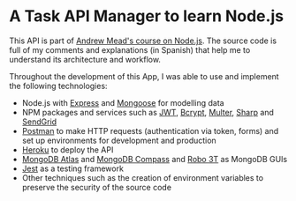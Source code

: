 # A Task API Manager to learn Node.js 

This API is part of [Andrew Mead's course on Node.js](https://www.udemy.com/course/the-complete-nodejs-developer-course-2/). The source code is full of my comments and explanations (in Spanish) that help me to understand its architecture and workflow. 

Throughout the development of this App, I was able to use and implement the following technologies:

- Node.js with [Express](https://expressjs.com) and [Mongoose](https://mongoosejs.com) for modelling data
- NPM packages and services such as [JWT](https://www.npmjs.com/package/jsonwebtoken), [Bcrypt](https://www.npmjs.com/package/bcrypt), [Multer](https://www.npmjs.com/package/multer), [Sharp](https://www.npmjs.com/package/sharp) and [SendGrid](https://sendgrid.com)
- [Postman](https://www.postman.com) to make HTTP requests (authentication via token, forms) and set up environments for development and production
- [Heroku](https://dashboard.heroku.com) to deploy the API
- [MongoDB Atlas](https://www.mongodb.com/cloud/atlas) and [MongoDB Compass](https://www.mongodb.com/products/compass) and [Robo 3T](https://robomongo.org) as MongoDB GUIs
- [Jest](https://jestjs.io) as a testing framework
- Other techniques such as the creation of environment variables to preserve the security of the source code

